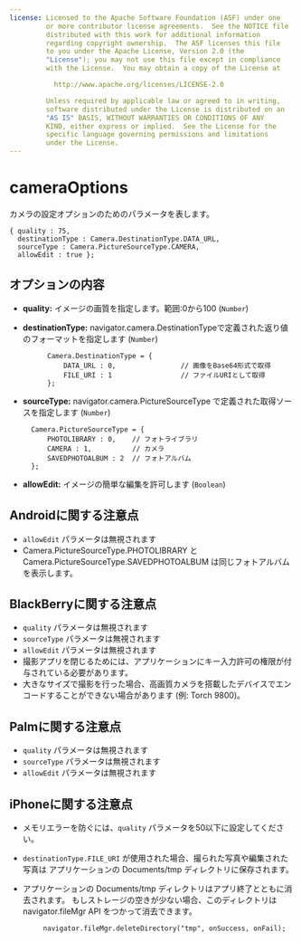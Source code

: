 ```yaml
---
license: Licensed to the Apache Software Foundation (ASF) under one
         or more contributor license agreements.  See the NOTICE file
         distributed with this work for additional information
         regarding copyright ownership.  The ASF licenses this file
         to you under the Apache License, Version 2.0 (the
         "License"); you may not use this file except in compliance
         with the License.  You may obtain a copy of the License at

           http://www.apache.org/licenses/LICENSE-2.0

         Unless required by applicable law or agreed to in writing,
         software distributed under the License is distributed on an
         "AS IS" BASIS, WITHOUT WARRANTIES OR CONDITIONS OF ANY
         KIND, either express or implied.  See the License for the
         specific language governing permissions and limitations
         under the License.
---
```


cameraOptions
=============

カメラの設定オプションのためのパラメータを表します。

    { quality : 75, 
      destinationType : Camera.DestinationType.DATA_URL, 
      sourceType : Camera.PictureSourceType.CAMERA, 
      allowEdit : true };

オプションの内容
-------

- __quality:__ イメージの画質を指定します。範囲:0から100 (`Number`)

- __destinationType:__ navigator.camera.DestinationTypeで定義された返り値のフォーマットを指定します (`Number`)
        
            Camera.DestinationType = {
                DATA_URL : 0,                // 画像をBase64形式で取得
                FILE_URI : 1                 // ファイルURIとして取得
            };

- __sourceType:__ navigator.camera.PictureSourceType で定義された取得ソースを指定します (`Number`)
     
        Camera.PictureSourceType = {
            PHOTOLIBRARY : 0,    // フォトライブラリ
            CAMERA : 1,          // カメラ
            SAVEDPHOTOALBUM : 2  // フォトアルバム
        };

- __allowEdit:__ イメージの簡単な編集を許可します (`Boolean`)
    
Androidに関する注意点
--------------

- `allowEdit` パラメータは無視されます
- Camera.PictureSourceType.PHOTOLIBRARY と Camera.PictureSourceType.SAVEDPHOTOALBUM は同じフォトアルバムを表示します。

BlackBerryに関する注意点
-----------------

- `quality` パラメータは無視されます
- `sourceType` パラメータは無視されます
- `allowEdit` パラメータは無視されます
- 撮影アプリを閉じるためには、アプリケーションにキー入力許可の権限が付与されている必要があります。
- 大きなサイズで撮影を行った場合、高画質カメラを搭載したデバイスでエンコードすることができない場合があります (例: Torch 9800)。

Palmに関する注意点
-----------

- `quality` パラメータは無視されます
- `sourceType` パラメータは無視されます
- `allowEdit` パラメータは無視されます

iPhoneに関する注意点
--------------

- メモリエラーを防ぐには、`quality` パラメータを50以下に設定してください。
- `destinationType.FILE_URI` が使用された場合、撮られた写真や編集された写真は
アプリケーションの Documents/tmp ディレクトリに保存されます。
- アプリケーションの Documents/tmp ディレクトリはアプリ終了とともに消去されます。
もしストレージの空きが少ない場合、このディレクトリは navigator.fileMgr API をつかって消去できます。

           navigator.fileMgr.deleteDirectory("tmp", onSuccess, onFail);
           
